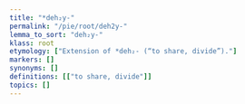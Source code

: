 ```yaml
---
title: "*deh₂y-"
permalink: "/pie/root/deh2y-"
lemma_to_sort: "deh₂y-"
klass: root
etymology: ["Extension of *deh₂- (“to share, divide”)."]
markers: []
synonyms: []
definitions: [["to share, divide"]]
topics: []
---
```

